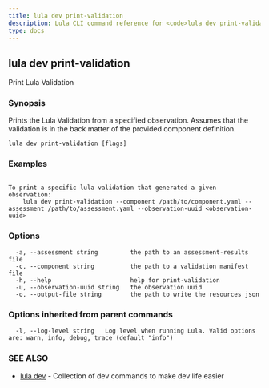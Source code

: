 ```yaml
---
title: lula dev print-validation
description: Lula CLI command reference for <code>lula dev print-validation</code>.
type: docs
---
```

## lula dev print-validation

Print Lula Validation

### Synopsis


Prints the Lula Validation from a specified observation. Assumes that the validation is in the back matter of the provided component definition.


```
lula dev print-validation [flags]
```

### Examples

```

To print a specific lula validation that generated a given observation:
	lula dev print-validation --component /path/to/component.yaml --assessment /path/to/assessment.yaml --observation-uuid <observation-uuid>

```

### Options

```
  -a, --assessment string         the path to an assessment-results file
  -c, --component string          the path to a validation manifest file
  -h, --help                      help for print-validation
  -u, --observation-uuid string   the observation uuid
  -o, --output-file string        the path to write the resources json
```

### Options inherited from parent commands

```
  -l, --log-level string   Log level when running Lula. Valid options are: warn, info, debug, trace (default "info")
```

### SEE ALSO

* [lula dev](./lula_dev.md)	 - Collection of dev commands to make dev life easier

